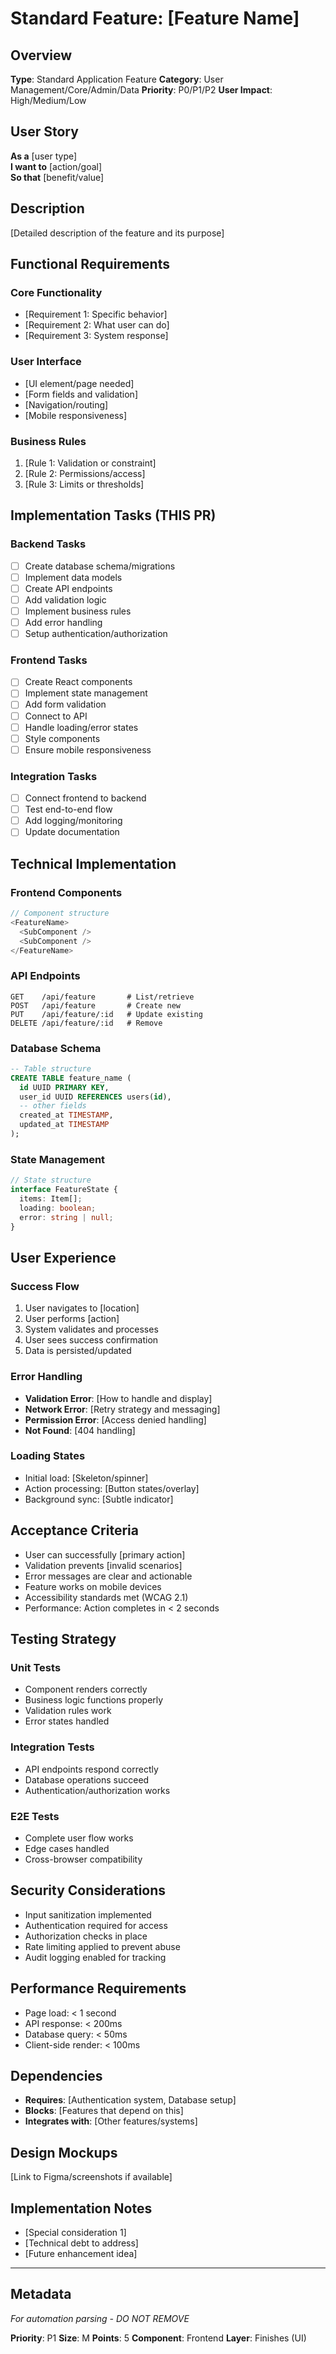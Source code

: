 # Standard Feature: [Feature Name]

## Overview
**Type**: Standard Application Feature
**Category**: User Management/Core/Admin/Data
**Priority**: P0/P1/P2
**User Impact**: High/Medium/Low

## User Story
**As a** [user type]  
**I want to** [action/goal]  
**So that** [benefit/value]

## Description
[Detailed description of the feature and its purpose]

## Functional Requirements

### Core Functionality
<!-- Describe what the feature must do -->
- [Requirement 1: Specific behavior]
- [Requirement 2: What user can do]
- [Requirement 3: System response]

### User Interface
<!-- Describe UI requirements -->
- [UI element/page needed]
- [Form fields and validation]
- [Navigation/routing]
- [Mobile responsiveness]

### Business Rules
1. [Rule 1: Validation or constraint]
2. [Rule 2: Permissions/access]
3. [Rule 3: Limits or thresholds]

## Implementation Tasks (THIS PR)
<!-- Include ALL tasks that will be completed in this PR -->
### Backend Tasks
- [ ] Create database schema/migrations
- [ ] Implement data models
- [ ] Create API endpoints
- [ ] Add validation logic
- [ ] Implement business rules
- [ ] Add error handling
- [ ] Setup authentication/authorization

### Frontend Tasks
- [ ] Create React components
- [ ] Implement state management
- [ ] Add form validation
- [ ] Connect to API
- [ ] Handle loading/error states
- [ ] Style components
- [ ] Ensure mobile responsiveness

### Integration Tasks
- [ ] Connect frontend to backend
- [ ] Test end-to-end flow
- [ ] Add logging/monitoring
- [ ] Update documentation

## Technical Implementation

### Frontend Components
```typescript
// Component structure
<FeatureName>
  <SubComponent />
  <SubComponent />
</FeatureName>
```

### API Endpoints
```
GET    /api/feature       # List/retrieve
POST   /api/feature       # Create new
PUT    /api/feature/:id   # Update existing
DELETE /api/feature/:id   # Remove
```

### Database Schema
```sql
-- Table structure
CREATE TABLE feature_name (
  id UUID PRIMARY KEY,
  user_id UUID REFERENCES users(id),
  -- other fields
  created_at TIMESTAMP,
  updated_at TIMESTAMP
);
```

### State Management
```typescript
// State structure
interface FeatureState {
  items: Item[];
  loading: boolean;
  error: string | null;
}
```

## User Experience

### Success Flow
1. User navigates to [location]
2. User performs [action]
3. System validates and processes
4. User sees success confirmation
5. Data is persisted/updated

### Error Handling
- **Validation Error**: [How to handle and display]
- **Network Error**: [Retry strategy and messaging]
- **Permission Error**: [Access denied handling]
- **Not Found**: [404 handling]

### Loading States
- Initial load: [Skeleton/spinner]
- Action processing: [Button states/overlay]
- Background sync: [Subtle indicator]

## Acceptance Criteria
<!-- Describe success criteria without checkboxes -->
- User can successfully [primary action]
- Validation prevents [invalid scenarios]
- Error messages are clear and actionable
- Feature works on mobile devices
- Accessibility standards met (WCAG 2.1)
- Performance: Action completes in < 2 seconds

## Testing Strategy
<!-- Describe testing approach without checkboxes -->

### Unit Tests
- Component renders correctly
- Business logic functions properly
- Validation rules work
- Error states handled

### Integration Tests
- API endpoints respond correctly
- Database operations succeed
- Authentication/authorization works

### E2E Tests
- Complete user flow works
- Edge cases handled
- Cross-browser compatibility

## Security Considerations
<!-- Security requirements to verify -->
- Input sanitization implemented
- Authentication required for access
- Authorization checks in place
- Rate limiting applied to prevent abuse
- Audit logging enabled for tracking

## Performance Requirements
- Page load: < 1 second
- API response: < 200ms
- Database query: < 50ms
- Client-side render: < 100ms

## Dependencies
- **Requires**: [Authentication system, Database setup]
- **Blocks**: [Features that depend on this]
- **Integrates with**: [Other features/systems]

## Design Mockups
[Link to Figma/screenshots if available]

## Implementation Notes
- [Special consideration 1]
- [Technical debt to address]
- [Future enhancement idea]

---

## Metadata
*For automation parsing - DO NOT REMOVE*

**Priority**: P1
**Size**: M
**Points**: 5
**Component**: Frontend
**Layer**: Finishes (UI)